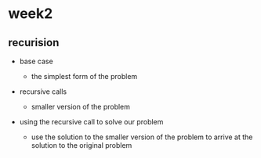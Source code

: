 # week2

## recurision

- base case

    - the simplest form of the problem

- recursive calls

    - smaller version of the problem

- using the recursive call to solve our problem

    - use the solution to the smaller version of the problem to arrive at the solution to the original problem
